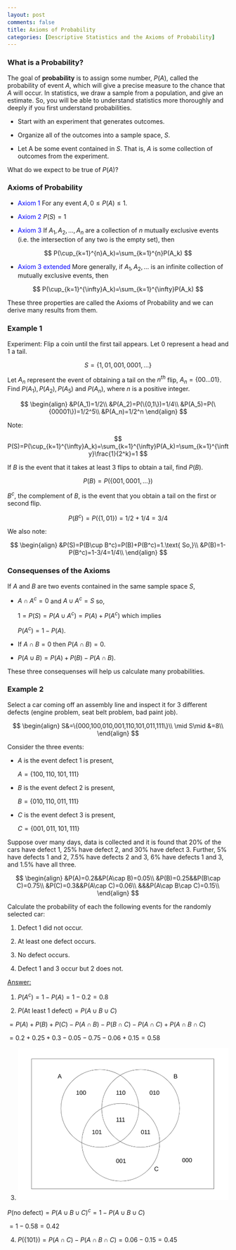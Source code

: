 ```yaml
---
layout: post
comments: false
title: Axioms of Probability
categories: [Descriptive Statistics and the Axioms of Probability]
---
```


### **What is a Probability?**

The goal of **probability** is to assign some number, $P(A)$,
called the probability of event $A$, which will give a precise
measure to the chance that $A$ will occur. In statistics, we
draw a sample from a population, and give an estimate. So,
you will be able to understand statistics more thoroughly and
deeply if you first understand probabilities.

* Start with an experiment that generates outcomes.

* Organize all of the outcomes into a sample space, $S$.

* Let A be some event contained in $S$. That is, $A$ is some
collection of outcomes from the experiment.

What do we expect to be true of $P(A)$?

### **Axioms of Probability**

* <font color='blue'>Axiom 1</font> For any event $A, 0\le P(A)\le 1$.

* <font color='blue'>Axiom 2</font> $P(S)=1$

* <font color='blue'>Axiom 3</font> If $A_1,A_2,\ldots,A_n$ are a collection of $n$ mutually exclusive events (i.e. the intersection of any two is the empty set), then

$$
  P(\cup_{k=1}^{n}A_k)=\sum_{k=1}^{n}P(A_k)
$$

* <font color='blue'>Axiom 3 extended</font> More generally, if $A_1,A_2,\ldots$ is an infinite collection of mutually exclusive events, then

$$
  P(\cup_{k=1}^{\infty}A_k)=\sum_{k=1}^{\infty}P(A_k)
$$

These three properties are called the Axioms of Probability and we can derive many results from them.

### **Example 1**

Experiment: Flip a coin until the first tail appears. Let $0$ represent a head and $1$ a tail.

$$
  S=\{1,01,001,0001,\ldots\}
$$

Let $A_n$ represent the event of obtaining a tail on the $n^{th}$ flip, $A_n=\{00\ldots01\}$. Find $P(A_1),P(A_2),P(A_5)$ and $P(A_n)$, where $n$ is a positive integer.

$$
  \begin{align}
    &P(A_1)=1/2\\
    &P(A_2)=P(\{0,1\})=1/4\\
    &P(A_5)=P(\{00001\})=1/2^5\\
    &P(A_n)=1/2^n
  \end{align}
$$

Note: 

$$
  P(S)=P(\cup_{k=1}^{\infty}A_k)=\sum_{k=1}^{\infty}P(A_k)=\sum_{k=1}^{\infty}\frac{1}{2^k}=1
$$

If $B$ is the event that it takes at least $3$ flips to obtain a tail, find $P(B)$.

$$
  P(B)=P(\{001,0001,\ldots\})
$$

$B^c$, the complement of $B$, is the event that you obtain a tail on the first or second flip.

$$
  P(B^c)=P(\{1,01\})=1/2+1/4=3/4
$$

We also note:

$$
  \begin{align}
    &P(S)=P(B\cup B^c)=P(B)+P(B^c)=1.\text{ So,}\\
    &P(B)=1-P(B^c)=1-3/4=1/4\\
  \end{align}
$$

### **Consequenses of the Axioms**

If $A$ and $B$ are two events contained in the same sample space $S$,

* $A\cap A^c=0$ and $A\cup A^c=S$ so,

  $1 = P(S)=P(A\cup A^c)= P(A)+P(A^c)$ which implies

  $P(A^c)=1-P(A)$.

* If $A\cap B=0$ then $P(A\cap B)=0$.

* $P(A\cup B) = P(A) + P(B) - P(A\cap B)$.

These three consequenses will help us calculate many probabilities.

### **Example 2**

Select a car coming off an assembly line
and inspect it for 3 different defects (engine problem, seat
belt problem, bad paint job).

$$
  \begin{align}
    S&=\{000,100,010,001,110,101,011,111\}\\
    \mid S\mid &=8\\
  \end{align}
$$

Consider the three events:

* $A$ is the event defect 1 is present,

  $A=\{100,110,101,111\}$

* $B$ is the event defect 2 is present,

  $B=\{010,110,011,111\}$

* $C$ is the event defect 3 is present,

  $C=\{001,011,101,111\}$

Suppose over many days, data is collected and it is found that 20% of the cars have defect 1, 25% have defect 2, and 30% have defect 3. Further, 5% have defects 1 and 2, 7.5% have defects 2 and 3, 6% have defects 1 and 3, and 1.5% have all three.

$$
  \begin{align}
    &P(A)=0.2&&P(A\cap B)=0.05\\
    &P(B)=0.25&&P(B\cap C)=0.75\\
    &P(C)=0.3&&P(A\cap C)=0.06\\
    &&&P(A\cap B\cap C)=0.15\\
  \end{align}
$$

Calculate the probability of each the following events for the randomly selected car:

1. Defect 1 did not occur.

2. At least one defect occurs.

3. No defect occurs.

4. Defect 1 and 3 occur but 2 does not.

<u>Answer:</u>

1. $P(A^c) = 1 - P(A) = 1 - 0.2 = 0.8$

2. $P(\text{At least 1 defect})=P(A\cup B\cup C)$

  $=P(A)+P(B)+P(C)-P(A\cap B)-P(B\cap C)-P(A\cap C)+P(A\cap B\cap C)$

  $=0.2+0.25+0.3-0.05-0.75-0.06+0.15=0.58$

3. ![png](\assets\images\notes\2022-07-02-axioms-of-probability.png)

  $P(\text{no defect})=P(A\cup B\cup C)^c=1-P(A\cup B\cup C)$

  $=1-0.58=0.42$

4. $P(\{101\})=P(A\cap C)-P(A\cap B\cap C)=0.06-0.15=0.45$